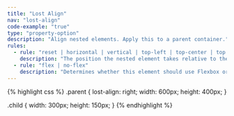 ```yaml
---
title: "Lost Align"
nav: "lost-align"
code-example: "true"
type: "property-option"
description: "Align nested elements. Apply this to a parent container."
rules:
  - rule: "reset | horizontal | vertical | top-left | top-center | top | top-right | middle-left | left | middle-center | center | middle-right | right | bottom-left | bottom-center | bottom | bottom-right"
    description: "The position the nested element takes relative to the containing element."
  - rule: "flex | no-flex"
    description: "Determines whether this element should use Flexbox or not."
---
```


{% highlight css %}
.parent {
  lost-align: right;
  width: 600px;
  height: 400px;
}

.child {
  width: 300px;
  height: 150px;
}
{% endhighlight %}
